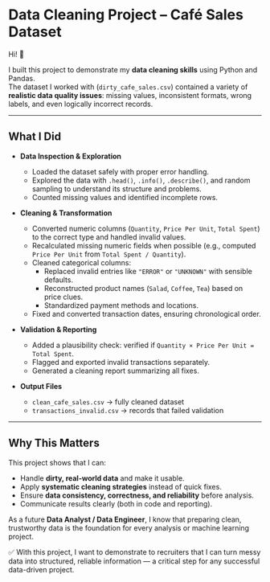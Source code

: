 # Data Cleaning Project – Café Sales Dataset  

Hi! 👋  

I built this project to demonstrate my **data cleaning skills** using Python and Pandas.  
The dataset I worked with (`dirty_cafe_sales.csv`) contained a variety of **realistic data quality issues**: missing values, inconsistent formats, wrong labels, and even logically incorrect records.  

---

## What I Did  

- **Data Inspection & Exploration**  
  - Loaded the dataset safely with proper error handling.  
  - Explored the data with `.head()`, `.info()`, `.describe()`, and random sampling to understand its structure and problems.  
  - Counted missing values and identified incomplete rows.  

- **Cleaning & Transformation**  
  - Converted numeric columns (`Quantity`, `Price Per Unit`, `Total Spent`) to the correct type and handled invalid values.  
  - Recalculated missing numeric fields when possible (e.g., computed `Price Per Unit` from `Total Spent / Quantity`).  
  - Cleaned categorical columns:  
    - Replaced invalid entries like `"ERROR"` or `"UNKNOWN"` with sensible defaults.  
    - Reconstructed product names (`Salad`, `Coffee`, `Tea`) based on price clues.  
    - Standardized payment methods and locations.  
  - Fixed and converted transaction dates, ensuring chronological order.  

- **Validation & Reporting**  
  - Added a plausibility check: verified if `Quantity × Price Per Unit = Total Spent`.  
  - Flagged and exported invalid transactions separately.  
  - Generated a cleaning report summarizing all fixes.  

- **Output Files**  
  - `clean_cafe_sales.csv` → fully cleaned dataset  
  - `transactions_invalid.csv` → records that failed validation  

---

## Why This Matters  

This project shows that I can:  

- Handle **dirty, real-world data** and make it usable.  
- Apply **systematic cleaning strategies** instead of quick fixes.  
- Ensure **data consistency, correctness, and reliability** before analysis.  
- Communicate results clearly (both in code and reporting).  

As a future **Data Analyst / Data Engineer**, I know that preparing clean, trustworthy data is the foundation for every analysis or machine learning project.  



✅ With this project, I want to demonstrate to recruiters that I can turn messy data into structured, reliable information — a critical step for any successful data-driven project.  
